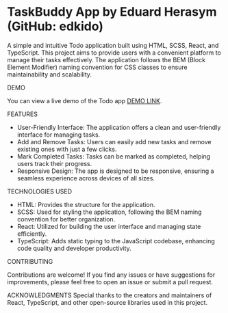 # TaskBuddy App by Eduard Herasym (GitHub: edkido)

A simple and intuitive Todo application built using HTML, SCSS, React, and TypeScript. This project aims to provide users with a convenient platform to manage their tasks effectively. The application follows the BEM (Block Element Modifier) naming convention for CSS classes to ensure maintainability and scalability.

DEMO

You can view a live demo of the Todo app [DEMO LINK](https://edkido.github.io/to-do_app/).

FEATURES

 - User-Friendly Interface: The application offers a clean and user-friendly interface for managing tasks.
 - Add and Remove Tasks: Users can easily add new tasks and remove existing ones with just a few clicks.
 - Mark Completed Tasks: Tasks can be marked as completed, helping users track their progress.
 - Responsive Design: The app is designed to be responsive, ensuring a seamless experience across devices of all sizes.

TECHNOLOGIES USED

 - HTML: Provides the structure for the application.
 - SCSS: Used for styling the application, following the BEM naming convention for better organization.
 - React: Utilized for building the user interface and managing state efficiently.
 - TypeScript: Adds static typing to the JavaScript codebase, enhancing code quality and developer productivity.

CONTRIBUTING

Contributions are welcome! If you find any issues or have suggestions for improvements, please feel free to open an issue or submit a pull request.

ACKNOWLEDGMENTS
Special thanks to the creators and maintainers of React, TypeScript, and other open-source libraries used in this project.
